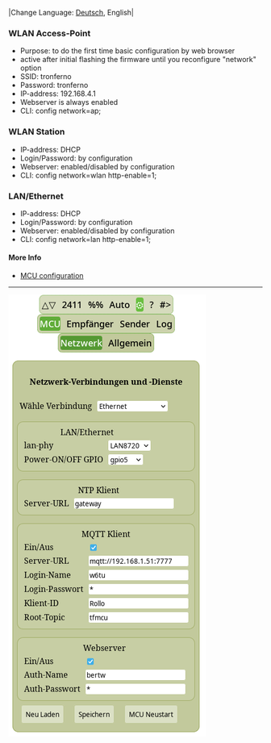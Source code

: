 |Change Language: [Deutsch](network-de.md), English|

### WLAN Access-Point
* Purpose: to do the first time basic configuration by web browser 
* active after initial flashing the firmware until you reconfigure "network" option
* SSID: tronferno
* Password: tronferno
* IP-address: 192.168.4.1
* Webserver is always enabled
* CLI: config network=ap;

### WLAN Station
* IP-address: DHCP
* Login/Password: by configuration
* Webserver: enabled/disabled by configuration
* CLI: config network=wlan http-enable=1;



### LAN/Ethernet
* IP-address: DHCP
* Login/Password: by configuration
* Webserver: enabled/disabled by configuration
* CLI: config network=lan http-enable=1;

  
#### More Info
  * [MCU configuration](mcu_config.md)
  
------------

![ScreenShot](img/tfmcu_settings_net.png)

